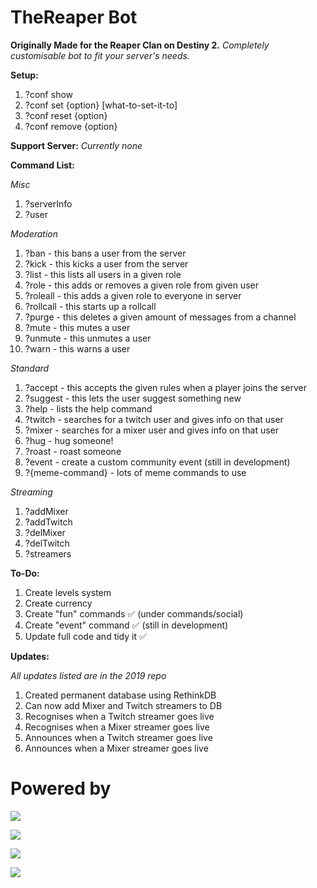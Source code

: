 # TheReaper Bot
**Originally Made for the Reaper Clan on Destiny 2.**
*Completely customisable bot to fit your server's needs.*

**Setup:**
1. ?conf show
2. ?conf set {option} [what-to-set-it-to]
3. ?conf reset {option}
4. ?conf remove {option}

**Support Server:**
*Currently none*

**Command List:**

*Misc*
1. ?serverInfo
2. ?user

*Moderation*
1. ?ban - this bans a user from the server
2. ?kick - this kicks a user from the server
3. ?list - this lists all users in a given role
4. ?role - this adds or removes a given role from given user
5. ?roleall - this adds a given role to everyone in server
6. ?rollcall - this starts up a rollcall
7. ?purge - this deletes a given amount of messages from a channel
8. ?mute - this mutes a user
9. ?unmute - this unmutes a user
10. ?warn - this warns a user

*Standard*
1. ?accept - this accepts the given rules when a player joins the server
2. ?suggest - this lets the user suggest something new
3. ?help - lists the help command
4. ?twitch - searches for a twitch user and gives info on that user
5. ?mixer - searches for a mixer user and gives info on that user
6. ?hug - hug someone!
7. ?roast - roast someone
8. ?event - create a custom community event (still in development)
9. ?{meme-command} - lots of meme commands to use

*Streaming*
1. ?addMixer
2. ?addTwitch
3. ?delMixer
4. ?delTwitch
5. ?streamers

**To-Do:**
1. Create levels system
2. Create currency
3. Create "fun" commands ✅ (under commands/social)
4. Create "event" command ✅ (still in development)
5. Update full code and tidy it ✅

**Updates:**

*All updates listed are in the 2019 repo*
1. Created permanent database using RethinkDB
2. Can now add Mixer and Twitch streamers to DB
3. Recognises when a Twitch streamer goes live
4. Recognises when a Mixer streamer goes live
5. Announces when a Twitch streamer goes live
6. Announces when a Mixer streamer goes live

# Powered by

[![](https://camo.githubusercontent.com/40129aa4640399b5e65cc3c101361a6a0b5d6467/68747470733a2f2f646973636f72642e6a732e6f72672f7374617469632f6c6f676f2e737667)](https://discord.js.org)

[![](https://webassets.mongodb.com/_com_assets/cms/MongoDB-Logo-5c3a7405a85675366beb3a5ec4c032348c390b3f142f5e6dddf1d78e2df5cb5c.png)](https://www.mongodb.com/)

[![](https://nodejs.org/static/images/logos/nodejs-new-pantone-black.png)](https://nodejs.org/en/)

[![](https://klasa.js.org/static/klasa.svg)](https://klasa.js.org/)
